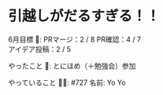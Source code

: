 # 引越しがだるすぎる！！

6月目標 🚀: PRマージ：2 / 8
PR確認：4 / 7   
アイデア投稿：2 / 5　　　　　　　　　　　　　
　　　　　　　　　　　

やったこと 📝: とにほめ（＋勉強会）参加


やっていること 🏃‍♂️: #727
名前: Yo Yo
